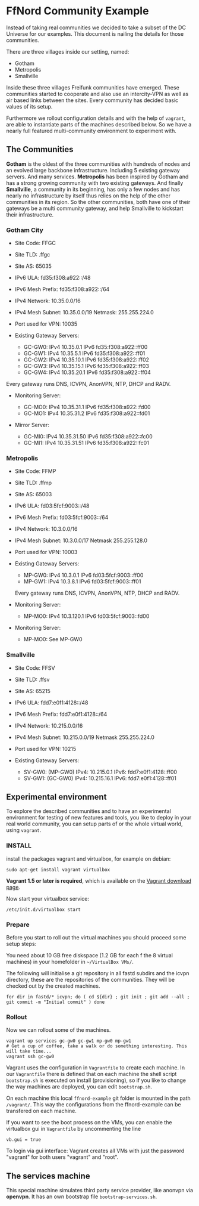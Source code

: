 # FfNord Community Example

Instead of taking real communities we decided to take a subset of the DC Universe
for our examples. This document is nailing the details for those communities.

There are three villages inside our setting, named:

 * Gotham
 * Metropolis
 * Smallville

Inside these three villages Freifunk communities have emerged. These communities
started to cooperate and also use an intercity-VPN as well as air based links
between the sites. Every community has decided basic values of its setup.

Furthermore we rollout configuration details and with the help of `vagrant`,
are able to instantiate parts of the machines described below. So we
have a nearly full featured multi-community environment to experiment with.

## The Communities 

**Gotham** is the oldest of the three communities with hundreds of nodes and
an evolved large backbone infrastructure. Including 5 existing gateway servers.
And many services. **Metropolis** has been inspired by Gotham and has a strong
growing community with two existing gateways. And finally **Smallville**, a community in its beginning, has
only a few nodes and has nearly no infrastructure by itself thus relies on the help of the other communities
in its region. So the other communities, both have one of their gateways
be a multi community gateway, and help Smallville to kickstart their infrastructure.

### Gotham City

 * Site Code: FFGC
 * Site TLD:  .ffgc
 * Site AS:   65035

 * IPv6 ULA:         fd35:f308:a922::/48
 * IPv6 Mesh Prefix: fd35:f308:a922::/64

 * IPv4 Network:     10.35.0.0/16
 * IPv4 Mesh Subnet: 10.35.0.0/19 Netmask: 255.255.224.0

 * Port used for VPN: 10035

 * Existing Gateway Servers:
   * GC-GW0: IPv4 10.35.0.1    IPv6 fd35:f308:a922::ff00
   * GC-GW1: IPv4 10.35.5.1    IPv6 fd35:f308:a922::ff01
   * GC-GW2: IPv4 10.35.10.1   IPv6 fd35:f308:a922::ff02
   * GC-GW3: IPv4 10.35.15.1   IPv6 fd35:f308:a922::ff03
   * GC-GW4: IPv4 10.35.20.1   IPv6 fd35:f308:a922::ff04

 Every gateway runs DNS, ICVPN, AnonVPN, NTP, DHCP and RADV.

 * Monitoring Server:
   * GC-MO0: IPv4 10.35.31.1   IPv6 fd35:f308:a922::fd00
   * GC-MO1: IPv4 10.35.31.2   IPv6 fd35:f308:a922::fd01

 * Mirror Server:
   * GC-MI0: IPv4 10.35.31.50   IPv6 fd35:f308:a922::fc00
   * GC-MI1: IPv4 10.35.31.51   IPv6 fd35:f308:a922::fc01


### Metropolis

 * Site Code: FFMP
 * Site TLD:  .ffmp
 * Site AS:   65003

 * IPv6 ULA:         fd03:5fcf:9003::/48
 * IPv6 Mesh Prefix: fd03:5fcf:9003::/64
  
 * IPv4 Network:     10.3.0.0/16 
 * IPv4 Mesh Subnet: 10.3.0.0/17 Netmask 255.255.128.0

 * Port used for VPN: 10003

 * Existing Gateway Servers:
   * MP-GW0: IPv4 10.3.0.1    IPv6 fd03:5fcf:9003::ff00
   * MP-GW1: IPv4 10.3.8.1    IPv6 fd03:5fcf:9003::ff01

   Every gateway runs DNS, ICVPN, AnonVPN, NTP, DHCP and RADV.

 * Monitoring Server:
   * MP-MO0: IPv4 10.3.120.1   IPv6  fd03:5fcf:9003::fd00

 * Monitoring Server:
   * MP-MO0: See MP-GW0


### Smallville

 * Site Code: FFSV
 * Site TLD:  .ffsv
 * Site AS:   65215

 * IPv6 ULA:         fdd7:e0f1:4128::/48 
 * IPv6 Mesh Prefix: fdd7:e0f1:4128::/64

 * IPv4 Network:     10.215.0.0/16
 * IPv4 Mesh Subnet: 10.215.0.0/19 Netmask 255.255.224.0
 
 * Port used for VPN: 10215

 * Existing Gateway Servers:
   * SV-GW0: (MP-GW0) IPv4: 10.215.0.1  IPv6: fdd7:e0f1:4128::ff00
   * SV-GW1: (GC-GW0) IPv4: 10.215.16.1  IPv6: fdd7:e0f1:4128::ff01


## Experimental environment

To explore the described communities and to have an experimental environment for
testing of new features and tools, you like to deploy in your real world community,
you can setup parts of or the whole virtual world, using `vagrant`.

### INSTALL

install the packages vagrant and virtualbox, for example on debian:

    sudo apt-get install vagrant virtualbox
    
**Vagrant 1.5 or later is required**, which is available on the [Vagrant download page](http://www.vagrantup.com/downloads.html).

Now start your virtualbox service:

    /etc/init.d/virtualbox start

### Prepare

Before you start to roll out the virtual machines you should proceed some setup steps:

You need about 10 GB free diskspace (1.2 GB for each f the 8 virtual machines) in your homefolder in `~/VirtualBox VMs/`.

The following will initialise a git repository in all fastd subdirs and the icvpn directory,
these are the repositories of the communities. They will be checked out by the created
machines.

    for dir in fastd/* icvpn; do ( cd ${dir} ; git init ; git add --all ; git commit -m "Initial commit" ) done

### Rollout

Now we can rollout some of the machines.

    vagrant up services gc-gw0 gc-gw1 mp-gw0 mp-gw1
    # Get a cup of coffee, take a walk or do something interesting. This will take time...
    vagrant ssh gc-gw0
    
Vagrant uses the configuration in `Vagrantfile` to create each machine. In our `Vagrantfile` there is defined that on each machine the shell script `bootstrap.sh` is executed on install (provisioning), so if you like to change the way machines are deployed, you can edit `bootstrap.sh`.

On each machine this local `ffnord-example` git folder is mounted in the path `/vagrant/`. This way the configurations from the ffnord-example can be transfered on each machine.

If you want to see the boot process on the VMs, you can enable the virtualbox gui in `Vagrantfile` by uncommenting the line

    vb.gui = true

To login via gui interface: Vagrant creates all VMs with just the password "vagrant" for both users "vagrant" and "root". 


## The services machine

This special machine simulates third party service provider, like anonvpn via **openvpn**.
It has an own bootstrap file `bootstrap-services.sh`.
